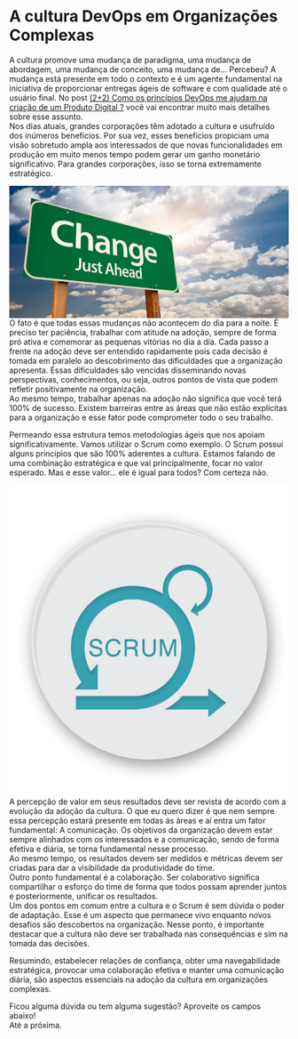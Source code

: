 # A cultura DevOps em Organizações Complexas

A cultura promove uma mudança de paradigma, uma mudança de abordagem, uma mudança de conceito, uma mudança de... Percebeu? A mudança está presente em todo o contexto e é um agente fundamental na iniciativa de proporcionar entregas ágeis de software e com qualidade até o usuário final. No post [(2+2) Como os princípios DevOps me ajudam na criação de um Produto Digital ?](http://blog.concretesolutions.com.br/2016/05/devops-produto-digital/) você vai encontrar muito mais detalhes sobre esse assunto.<br />
Nos dias atuais, grandes corporações têm adotado a cultura e usufruído dos inúmeros beneficios. Por sua vez, esses benefícios propiciam uma visão sobretudo ampla aos interessados de que novas funcionalidades em produção em muito menos tempo podem gerar um ganho monetário significativo. Para grandes corporações, isso se torna extremamente estratégico.<br />

<img align="left" src="change-ahead-website-1024x484.jpg">
<br />

O fato é que todas essas mudanças não acontecem do dia para a noite. É preciso ter paciência, trabalhar com atitude na adoção, sempre de forma pró ativa e comemorar as pequenas vitórias no dia a dia. Cada passo a frente na adoção deve ser entendido rapidamente pois cada decisão é tomada em paralelo ao descobrimento das dificuldades que a organização apresenta. Essas dificuldades são vencidas disseminando novas perspectivas, conhecimentos, ou seja, outros pontos de vista que podem refletir positivamente na organização.<br />
Ao mesmo tempo, trabalhar apenas na adoção não significa que você terá 100% de sucesso. Existem barreiras entre as áreas que não estão explícitas para a organização e esse fator pode comprometer todo o seu trabalho.<br />

Permeando essa estrutura temos metodologias ágeis que nos apoiam significativamente. Vamos utilizar o Scrum como exemplo. O Scrum possui alguns princípios que são 100% aderentes a cultura. Estamos falando de uma combinação estratégica e que vai principalmente, focar no valor esperado. Mas e esse valor... ele é igual para todos? Com certeza não.

<img align="left" src="content_scrum.png">

A percepção de valor em seus resultados deve ser revista de acordo com a evolução da adoção da cultura. O que eu quero dizer é que nem sempre essa percepção estará presente em todas ás áreas e aí entra um fator fundamental: A comunicação.
Os objetivos da organização devem estar sempre alinhados com os interessados e a comunicação, sendo de forma efetiva e diária, se torna fundamental nesse processo.<br />
Ao mesmo tempo, os resultados devem ser medidos e métricas devem ser criadas para dar a visibilidade da produtividade do time.<br />
Outro ponto fundamental é a colaboração. Ser colaborativo significa compartilhar o esforço do time de forma que todos possam aprender juntos e posteriormente, unificar os resultados.<br />
Um dos pontos em comum entre a cultura e o Scrum é sem dúvida o poder de adaptação. Esse é um aspecto que permanece vivo enquanto novos desafios são descobertos na organização. Nesse ponto, é importante destacar que a cultura não deve ser trabalhada nas consequências e sim na tomada das decisões.

Resumindo, estabelecer relações de confiança, obter uma navegabilidade estratégica, provocar uma colaboração efetiva e manter uma comunicação diária, são aspectos essenciais na adoção da cultura em organizações complexas.

Ficou alguma dúvida ou tem alguma sugestão? Aproveite os campos abaixo!  
Até a próxima.

